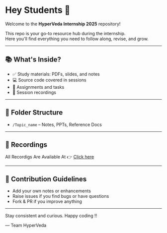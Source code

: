 # Hey Students 👋

Welcome to the **HyperVeda Internship 2025** repository!

This repo is your go-to resource hub during the internship.  
Here you'll find everything you need to follow along, revise, and grow.

---

## 📚 What's Inside?

- ✅ Study materials: PDFs, slides, and notes  
- 💻 Source code covered in sessions  
- 📝 Assignments and tasks  
- 🎥 Session recordings  

---

## 📁 Folder Structure

- `/Topic_name` – Notes, PPTs, Reference Docs  

---

## 🎥 Recordings

All Recordigs Are Available At 👉 [Click here](https://www.youtube.com/@HyperVedaEdtech/playlists)

---

## 🙌 Contribution Guidelines

- Add your own notes or enhancements  
- Raise issues if you find bugs or have questions  
- Fork & PR if you improve anything  

---

Stay consistent and curious. Happy coding !!

— Team HyperVeda
